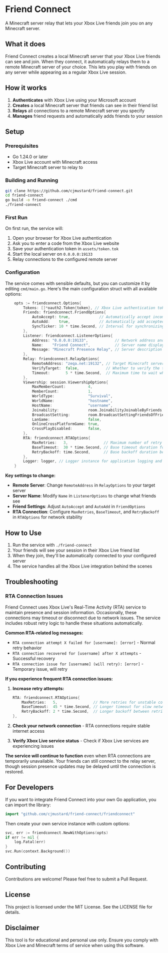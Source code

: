 # Friend Connect

A Minecraft server relay that lets your Xbox Live friends join you on any Minecraft server.

## What it does

Friend Connect creates a local Minecraft server that your Xbox Live friends can see and join. When they connect, it automatically relays them to a remote Minecraft server of your choice. This lets you play with friends on any server while appearing as a regular Xbox Live session.

## How it works

1. **Authenticates** with Xbox Live using your Microsoft account
2. **Creates** a local Minecraft server that friends can see in their friend list
3. **Relays** all connections to a remote Minecraft server you specify
4. **Manages** friend requests and automatically adds friends to your session

## Setup

### Prerequisites

- Go 1.24.0 or later
- Xbox Live account with Minecraft access
- Target Minecraft server to relay to

### Building and Running

```bash
git clone https://github.com/cjmustard/friend-connect.git
cd friend-connect
go build -o friend-connect ./cmd
./friend-connect
```

### First Run

On first run, the service will:
1. Open your browser for Xbox Live authentication
2. Ask you to enter a code from the Xbox Live website
3. Save your authentication token in `assets/token.tok`
4. Start the local server on `0.0.0.0:19133`
5. Relay connections to the configured remote server

### Configuration

The service comes with sensible defaults, but you can customize it by editing `cmd/main.go`. Here's the main configuration struct with all available options:

```go
	opts := friendconnect.Options{
		Tokens: []*oauth2.Token{token}, // Xbox Live authentication tokens for connecting to Xbox services
		Friends: friendconnect.FriendOptions{
			AutoAccept: true,             // Automatically accept incoming friend requests without manual approval
			AutoAdd:    true,             // Automatically add accepted friends to the current session
			SyncTicker: 10 * time.Second, // Interval for synchronizing friend list with Xbox Live services
		},
		Listener: friendconnect.ListenerOptions{
			Address: "0.0.0.0:19133",            // Network address and port where the local server will listen for connections, assign to any un-used port
			Name:    "Friend Connect",           // Server name displayed in Minecraft's server browser and friend lists
			Message: "Minecraft Presence Relay", // Server description shown to players when connecting
		},
		Relay: friendconnect.RelayOptions{
			RemoteAddress: "zeqa.net:19132", // Target Minecraft server address that connections will be relayed to
			VerifyTarget:  false,            // Whether to verify the target server is reachable before starting
			Timeout:       5 * time.Second,  // Maximum time to wait when connecting to the target server
		},
		Viewership: session.ViewershipOptions{
			MaxMemberCount:          4,                                     // Maximum number of players allowed to join the session
			MemberCount:             1,                                     // Current number of players currently in the session
			WorldType:               "Survival",                            // Game mode type displayed to players (Survival, Creative, etc.)
			WorldName:               "hostname",                            // Name of the world/server that will be displayed
			HostName:                "username",                            // Name of the session host shown to other players
			Joinability:             room.JoinabilityJoinableByFriends,     // Access control for who can join (friends only, public, etc.)
			BroadcastSetting:        room.BroadcastSettingFriendsOfFriends, // Visibility level determining how the session appears to others
			LanGame:                 false,                                 // Whether this session is restricted to local network only
			OnlineCrossPlatformGame: true,                                  // Enable cross-platform play between PC, mobile, and console
			CrossPlayDisabled:       false,                                 // Disable cross-play functionality between different platforms
		},
		RTA: friendconnect.RTAOptions{
			MaxRetries:   3,                // Maximum number of retry attempts for RTA connections
			BaseTimeout:  30 * time.Second, // Base timeout duration for RTA connection attempts
			RetryBackoff: time.Second,      // Base backoff duration between retry attempts
		},
		Logger: logger, // Logger instance for application logging and debugging output
	}
```

**Key settings to change:**
- **Remote Server**: Change `RemoteAddress` in `RelayOptions` to your target server
- **Server Name**: Modify `Name` in `ListenerOptions` to change what friends see
- **Friend Settings**: Adjust `AutoAccept` and `AutoAdd` in `FriendOptions`
- **RTA Connection**: Configure `MaxRetries`, `BaseTimeout`, and `RetryBackoff` in `RTAOptions` for network stability

## How to Use

1. Run the service with `./friend-connect`
2. Your friends will see your session in their Xbox Live friend list
3. When they join, they'll be automatically connected to your configured server
4. The service handles all the Xbox Live integration behind the scenes

## Troubleshooting

### RTA Connection Issues

Friend Connect uses Xbox Live's Real-Time Activity (RTA) service to maintain presence and session information. Occasionally, these connections may timeout or disconnect due to network issues. The service includes robust retry logic to handle these situations automatically.

**Common RTA-related log messages:**
- `RTA connection attempt X failed for [username]: [error]` - Normal retry behavior
- `RTA connection recovered for [username] after X attempts` - Successful recovery
- `RTA connection issue for [username] (will retry): [error]` - Temporary issue, will retry

**If you experience frequent RTA connection issues:**

1. **Increase retry attempts:**
   ```go
   RTA: friendconnect.RTAOptions{
       MaxRetries:   5,                // More retries for unstable connections
       BaseTimeout:  45 * time.Second, // Longer timeout for slow networks
       RetryBackoff: 2 * time.Second,  // Longer backoff between retries
   },
   ```

2. **Check your network connection** - RTA connections require stable internet access

3. **Verify Xbox Live service status** - Check if Xbox Live services are experiencing issues

**The service will continue to function** even when RTA connections are temporarily unavailable. Your friends can still connect to the relay server, though session presence updates may be delayed until the connection is restored.

## For Developers

If you want to integrate Friend Connect into your own Go application, you can import the library:

```go
import "github.com/cjmustard/friend-connect/friendconnect"
```

Then create your own service instance with custom options:

```go
svc, err := friendconnect.NewWithOptions(opts)
if err != nil {
    log.Fatal(err)
}
svc.Run(context.Background())
```

## Contributing

Contributions are welcome! Please feel free to submit a Pull Request.

## License

This project is licensed under the MIT License. See the LICENSE file for details.

## Disclaimer

This tool is for educational and personal use only. Ensure you comply with Xbox Live and Minecraft terms of service when using this software.
